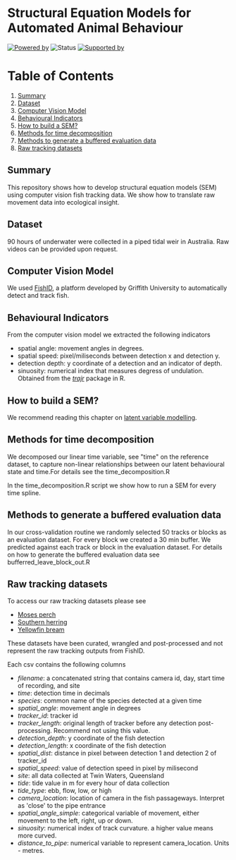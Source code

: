# Structural Equation Models for Automated Animal Behaviour
[![Powered by](https://img.shields.io/badge/Powered%20by-FishID-green)](https://globalwetlandsproject.org/tools/fishid/)
![Status](https://img.shields.io/badge/Status-In%20Development-orange)
[![Supported by](https://img.shields.io/badge/Supported%20by-AIForEarth-orange)](https://www.microsoft.com/en-us/ai/ai-for-earth)

# Table of Contents
1. [Summary](#summary)
2. [Dataset](#dataset)
3. [Computer Vision Model](#computer-vision-model)
4. [Behavioural Indicators](#behavioural-indicators)
5. [How to build a SEM?](#how-to-build-a-sem)
6. [Methods for time decomposition](#methods-for-time-decomposition)
7. [Methods to generate a buffered evaluation data](#methods-to-generate-a-buffered-evaluation-data)
8. [Raw tracking datasets](#raw-tracking-datasets)

## Summary
This repository shows how to develop structural equation models (SEM) using computer vision fish tracking data. We show how to translate raw movement data into ecological insight. 

## Dataset
90 hours of underwater were collected in a piped tidal weir in Australia. Raw videos can be provided upon request. 

## Computer Vision Model
We used [FishID](https://globalwetlandsproject.org/tools-2__trashed/fishid/), a platform developed by Griffith University to automatically detect and track fish.

## Behavioural Indicators
From the computer vision model we extracted the following indicators
  - spatial angle: movement angles in degrees.
  - spatial speed: pixel/miliseconds between detection x and detection y.
  - detection depth: y coordinate of a detection and an indicator of depth.
  - sinuosity: numerical index that measures degress of undulation. Obtained from the [_trajr_](https://www.google.com/search?q=trajr&oq=trajr&aqs=chrome..69i57.1104j0j7&sourceid=chrome&ie=UTF-8) package in R. 

## How to build a SEM?
We recommend reading this chapter on [latent variable modelling](https://jslefche.github.io/sem_book/latent-variable-modeling.html).

## Methods for time decomposition
We decomposed our linear time variable, see "time" on the reference dataset, to capture non-linear relationships between our latent behavioural state and time.For details see the time_decomposition.R

In the time_decomposition.R script we show how to run a SEM for every time spline.

## Methods to generate a buffered evaluation data
In our cross-validation routine we randomly selected 50 tracks or blocks as an evaluation dataset. For every block we created a 30 min buffer. We predicted against each track or block in the evaluation dataset. For details on how to generate the buffered evaluation data see bufferred_leave_block_out.R

## Raw tracking datasets
To access our raw tracking datasets please see
  - [Moses perch](https://www.dropbox.com/s/mzfrkvdfcv4kex6/dat_mose_final.csv?dl=0)
  - [Southern herring](https://www.dropbox.com/s/hov669jacfmtn65/dat_herr_final.csv?dl=0)
  - [Yellowfin bream](https://www.dropbox.com/s/81jo7iag7tgjqd8/dat_bream_final.csv?dl=0)

These datasets have been curated, wrangled and post-processed and not represent the raw tracking outputs from FishID. 

Each csv contains the following columns
  - _filename_: a concatenated string that contains camera id, day, start time of recording, and site
  - _time_: detection time in decimals
  - _species_: common name of the species detected at a given time
  - _spatial_angle_: movement angle in degrees
  - _tracker_id_: tracker id 
  - _tracker_length_: original length of tracker before any detection post-processing. Recommend not using this value. 
  - _detection_depth_: y coordinate of the fish detection 
  - _detection_length_: x coordinate of the fish detection
  - _spatial_dist_: distance in pixel between detection 1 and detection 2 of tracker_id
  - _spatial_speed_: value of detection speed in pixel by milisecond
  - _site_: all data collected at Twin Waters, Queensland
  - _tide_: tide value in m for every hour of data collection
  - _tide_type_: ebb, flow, low, or high
  - _camera_location_: location of camera in the fish passageways. Interpret as 'close' to the pipe entrance
  - _spatial_angle_simple_: categorical variable of movement, either movement to the left, right, up or down. 
  - _sinuosity_: numerical index of track curvature. a higher value means more curved. 
  - _distance_to_pipe_: numerical variable to represent camera_location. Units - metres. 
  
  
  
  
